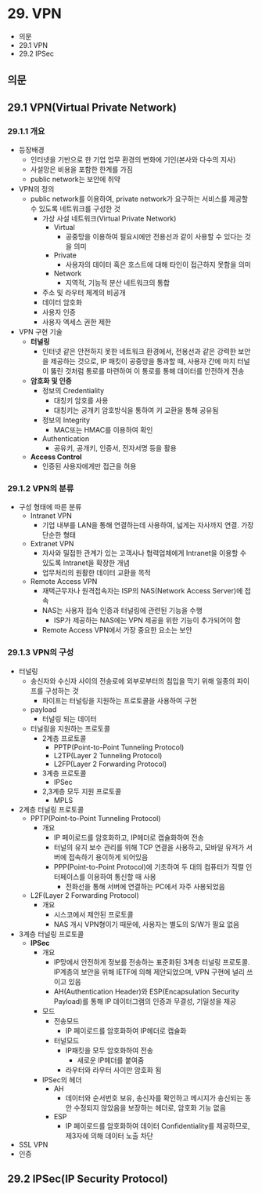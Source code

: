 # 29. VPN

- 의문
- 29.1 VPN
- 29.2 IPSec

## 의문

## 29.1 VPN(Virtual Private Network)

### 29.1.1 개요

- 등장배경
  - 인터넷을 기반으로 한 기업 업무 환경의 변화에 기인(본사와 다수의 지사)
  - 사설망은 비용을 포함한 한계를 가짐
  - public network는 보안에 취약
- VPN의 정의
  - public network를 이용하여, private network가 요구하는 서비스를 제공할 수 있도록 네트워크를 구성한 것
    - 가상 사설 네트워크(Virtual Private Network)
      - Virtual
        - 공중망을 이용하여 필요시에만 전용선과 같이 사용할 수 있다는 것을 의미
      - Private
        - 사용자의 데이터 혹은 호스트에 대해 타인이 접근하지 못함을 의미
      - Network
        - 지역적, 기능적 분산 네트워크의 통합
    - 주소 및 라우터 체계의 비공개
    - 데이터 암호화
    - 사용자 인증
    - 사용자 엑세스 권한 제한
- VPN 구현 기술
  - **터널링**
    - 인터넷 같은 안전하지 못한 네트워크 환경에서, 전용선과 같은 강력한 보안을 제공하는 것으로, IP 패킷이 공중망을 통과할 때, 사용자 간에 마치 터널이 뚫린 것처럼 통로를 마련하여 이 통로를 통해 데이터를 안전하게 전송
  - **암호화 및 인증**
    - 정보의 Credentiality
      - 대칭키 암호를 사용
      - 대칭키는 공개키 암호방식을 통하여 키 교환을 통해 공유됨
    - 정보의 Integrity
      - MAC또는 HMAC를 이용하여 확인
    - Authentication
      - 공유키, 공개키, 인증서, 전자서명 등을 활용
  - **Access Control**
    - 인증된 사용자에게만 접근을 허용

### 29.1.2 VPN의 분류

- 구성 형태에 따른 분류
  - Intranet VPN
    - 기업 내부를 LAN을 통해 연결하는데 사용하여, 넓게는 자사까지 연결. 가장 단순한 형태
  - Extranet VPN
    - 자사와 밀접한 관계가 있는 고객사나 협력업체에게 Intranet을 이용할 수 있도록 Intranet을 확장한 개념
    - 업무처리의 원활한 데이터 교환을 목적
  - Remote Access VPN
    - 재택근무자나 원격접속자는 ISP의 NAS(Network Access Server)에 접속
    - NAS는 사용자 접속 인증과 터널링에 관련된 기능을 수행
      - ISP가 제공하는 NAS에는 VPN 제공을 위한 기능이 추가되어야 함
    - Remote Access VPN에서 가장 중요한 요소는 보안

### 29.1.3 VPN의 구성

- 터널링
  - 송신자와 수신자 사이의 전송로에 외부로부터의 침입을 막기 위해 일종의 파이프를 구성하는 것
    - 파이프는 터널링을 지원하는 프로토콜을 사용하여 구현
  - payload
    - 터널링 되는 데이터
  - 터널링을 지원하는 프로토콜
    - 2계층 프로토콜
      - PPTP(Point-to-Point Tunneling Protocol)
      - L2TP(Layer 2 Tunneling Protocol)
      - L2FP(Layer 2 Forwarding Protocol)
    - 3계층 프로토콜
      - IPSec
    - 2,3계층 모두 지원 프로토콜
      - MPLS
- 2계층 터널링 프로토콜
  - PPTP(Point-to-Point Tunneling Protocol)
    - 개요
      - IP 페이로드를 암호화하고, IP헤더로 캡슐화하여 전송
      - 터널의 유지 보수 관리를 위해 TCP 연결을 사용하고, 모바일 유저가 서버에 접속하기 용이하게 되어있음
      - PPP(Point-to-Point Protocol)에 기초하여 두 대의 컴퓨터가 직렬 인터페이스를 이용하여 통신할 때 사용
        - 전화선을 통해 서버에 연결하는 PC에서 자주 사용되었음
  - L2F(Layer 2 Forwarding Protocol)
    - 개요
      - 시스코에서 제안된 프로토콜
      - NAS 개시 VPN형이기 때문에, 사용자는 별도의 S/W가 필요 없음
- 3계층 터널링 프로토콜
  - **IPSec**
    - 개요
      - IP망에서 안전하게 정보를 전송하는 표준화된 3계층 터널링 프로토콜. IP계층의 보안을 위해 IETF에 의해 제안되었으며, VPN 구현에 널리 쓰이고 있음
      - AH(Authentication Header)와 ESP(Encapsulation Security Payload)를 통해 IP 데이터그램의 인증과 무결성, 기밀성을 제공
    - 모드
      - 전송모드
        - IP 페이로드를 암호화하여 IP헤더로 캡슐화
      - 터널모드
        - IP패킷을 모두 암호화하여 전송
          - 새로운 IP헤더를 붙여줌
        - 라우터와 라우터 사이만 암호화 됨
    - IPSec의 헤더
      - AH
        - 데이터와 순서번호 보유, 송신자를 확인하고 메시지가 송신되는 동안 수정되지 않았음을 보장하는 헤더로, 암호화 기능 없음
      - ESP
        - IP 페이로드를 암호화하여 데이터 Confidentiality를 제공하므로, 제3자에 의해 데이터 노출 차단
- SSL VPN
- 인증

## 29.2 IPSec(IP Security Protocol)
